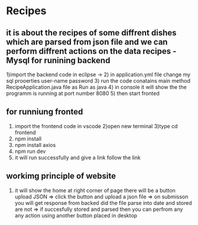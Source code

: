 # Recipes
it is about the recipes of some diffrent dishes which are parsed from json file and we can perform diffrent actions on the data
recipes -Mysql
for runining backend
-------------------
1)import the backend code in eclipse ->
2) in application.yml file change my sql prooerties 
           user-name 
           password 
3) run the code conatains main method RecipeApplication.java file as Run as java
4) in console it will show the the programm is running at port number 8080
5) then start fronted 


for runniung fronted 
----------------------
1) import the frontend code in vscode
2)open new terminal
3)type cd frontend
4) npm install
5) npm install axios
6) npm run dev
7) it will run successfully and give a link follow the link


workimg principle of website
----------------------------
1)  it will show the home at right corner of page there will be a button upload JSON
=> click the button and upload a json file 
=> on submisson you will get response from backed did the file parse into date and stored are not
=> if succesfully stored and parsed then you can perfrom any any action using another button placed in desktop
 

